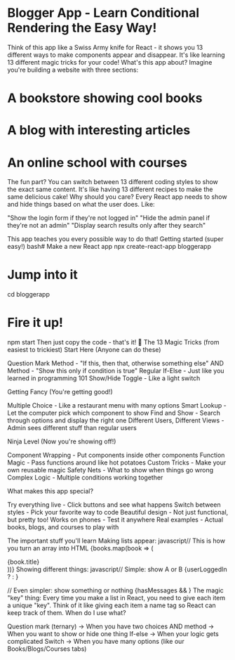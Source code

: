 # Blogger App - Learn Conditional Rendering the Easy Way!
Think of this app like a Swiss Army knife for React - it shows you 13 different ways to make components appear and disappear. It's like learning 13 different magic tricks for your code!
What's this app about?
Imagine you're building a website with three sections:

# A bookstore showing cool books
# A blog with interesting articles
# An online school with courses

The fun part? You can switch between 13 different coding styles to show the exact same content. It's like having 13 different recipes to make the same delicious cake!
Why should you care?
Every React app needs to show and hide things based on what the user does. Like:

"Show the login form if they're not logged in"
"Hide the admin panel if they're not an admin"
"Display search results only after they search"

This app teaches you every possible way to do that!
Getting started (super easy!)
bash# Make a new React app
npx create-react-app bloggerapp

# Jump into it
cd bloggerapp

# Fire it up!
npm start
Then just copy the code - that's it! 🎉
The 13 Magic Tricks (from easiest to trickiest)
 Start Here (Anyone can do these)

Question Mark Method - "If this, then that, otherwise something else"
AND Method - "Show this only if condition is true"
Regular If-Else - Just like you learned in programming 101
Show/Hide Toggle - Like a light switch

Getting Fancy (You're getting good!)

Multiple Choice - Like a restaurant menu with many options
Smart Lookup - Let the computer pick which component to show
Find and Show - Search through options and display the right one
Different Users, Different Views - Admin sees different stuff than regular users

 Ninja Level (Now you're showing off!)

Component Wrapping - Put components inside other components
Function Magic - Pass functions around like hot potatoes
Custom Tricks - Make your own reusable magic
Safety Nets - What to show when things go wrong
Complex Logic - Multiple conditions working together

What makes this app special?

Try everything live - Click buttons and see what happens
Switch between styles - Pick your favorite way to code
Beautiful design - Not just functional, but pretty too!
Works on phones - Test it anywhere
Real examples - Actual books, blogs, and courses to play with

The important stuff you'll learn
Making lists appear:
javascript// This is how you turn an array into HTML
{books.map(book => (
  <div key={book.id}>{book.title}</div>
))}
Showing different things:
javascript// Simple: show A or B
{userLoggedIn ? <Dashboard /> : <LoginForm />}

// Even simpler: show something or nothing
{hasMessages && <MessageAlert />}
The magic "key" thing:
Every time you make a list in React, you need to give each item a unique "key". Think of it like giving each item a name tag so React can keep track of them.
When do I use what?

Question mark (ternary) → When you have two choices
AND method → When you want to show or hide one thing
If-else → When your logic gets complicated
Switch → When you have many options (like our Books/Blogs/Courses tabs)


